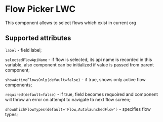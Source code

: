 # Flow Picker LWC

This component allows to select flows which exist in current org

## Supported attributes

`label` - field label;

`selectedFlowApiName` - if flow is selected, its api name is recorded in this variable, also component can be initialized if value is passed from parent component;

`showActiveFlowsOnly(default=false)` - if true, shows only active flow components;

`required(default=false)` - if true, field becomes requoired and component will throw an error on attempt to navigate to next flow screen;

`showWhichFlowTypes(default='Flow,AutolaunchedFlow')` - specifies flow types;
